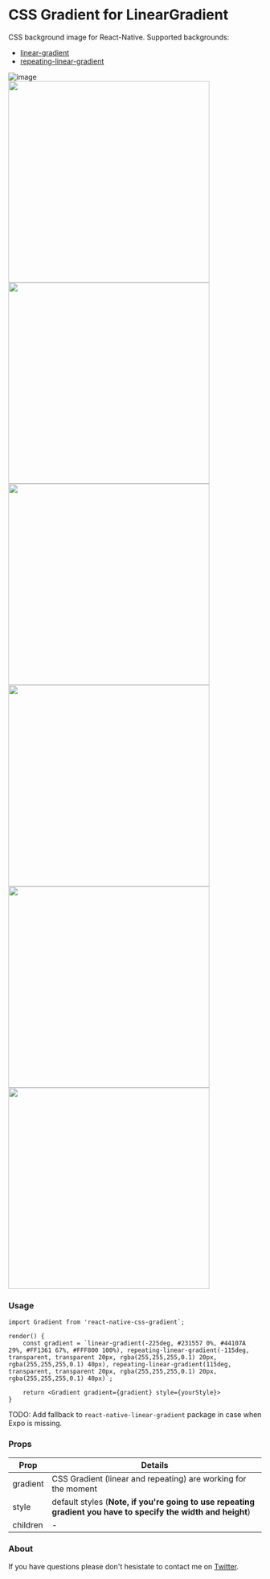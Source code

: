 # CSS Gradient for LinearGradient

CSS background image for React-Native.
Supported backgrounds:
- [linear-gradient](https://developer.mozilla.org/en-US/docs/Web/CSS/linear-gradient)
- [repeating-linear-gradient](https://developer.mozilla.org/en-US/docs/Web/CSS/repeating-linear-gradient)


![image](https://github.com/catalinmiron/react-native-css-gradient/raw/master/screenshots/gif.gif)
<br/>
<img src="https://github.com/catalinmiron/react-native-css-gradient/raw/master/screenshots/grad1.png" width="400">
<br/>
<img src="https://github.com/catalinmiron/react-native-css-gradient/raw/master/screenshots/grad2.png" width="400">
<br/>
<img src="https://github.com/catalinmiron/react-native-css-gradient/raw/master/screenshots/grad3.png" width="400">
<br/>
<img src="https://github.com/catalinmiron/react-native-css-gradient/raw/master/screenshots/grad4.png" width="400">
<br/>
<img src="https://github.com/catalinmiron/react-native-css-gradient/raw/master/screenshots/grad5.png" width="400">
<br/>
<img src="https://github.com/catalinmiron/react-native-css-gradient/raw/master/screenshots/grad6.png" width="400">


### Usage

```
import Gradient from 'react-native-css-gradient`;

render() {
    const gradient = `linear-gradient(-225deg, #231557 0%, #44107A 29%, #FF1361 67%, #FFF800 100%), repeating-linear-gradient(-115deg, transparent, transparent 20px, rgba(255,255,255,0.1) 20px, rgba(255,255,255,0.1) 40px), repeating-linear-gradient(115deg, transparent, transparent 20px, rgba(255,255,255,0.1) 20px, rgba(255,255,255,0.1) 40px)`;

    return <Gradient gradient={gradient} style={yourStyle}>
}
```

TODO: Add fallback to `react-native-linear-gradient` package in case when Expo is missing.

### Props

|Prop|Details|
|---|---|
|gradient|CSS Gradient (linear and repeating) are working for the moment|
|style|default styles (**Note, if you're going to use repeating gradient you have to specify the width and height**)|
|children|-|


### About

If you have questions please don't hesistate to contact me on [Twitter](http://twitter.com/mironcatalin).
